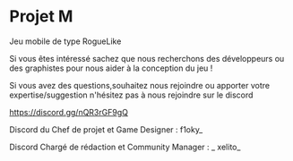 # Projet M

Jeu mobile de type RogueLike

Si vous êtes intéressé sachez que nous recherchons des développeurs ou des graphistes pour nous aider à la conception du jeu ! 

Si vous avez des questions,souhaitez nous rejoindre ou apporter votre expertise/suggestion n'hésitez pas à nous rejoindre sur le discord

https://discord.gg/nQR3rGF9gQ

Discord du Chef de projet et Game Designer : f1oky_

Discord Chargé de rédaction et Community Manager : _ xelito_
